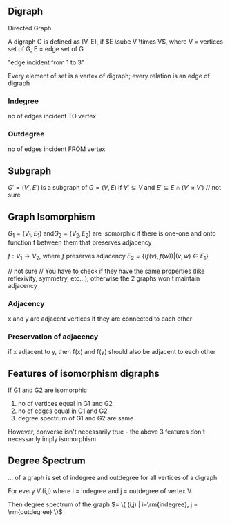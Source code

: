 ## Digraph

Directed Graph

A digraph G is defined as (V, E), if $E \sube V \times V$, where V = vertices set of G, E = edge set of G

"edge incident from 1 to 3"

Every element of set is a vertex of digraph; every relation is an edge of digraph

### Indegree

no of edges incident TO vertex

### Outdegree

no of edges incident FROM vertex

## Subgraph

$G' = (V', E')$ is a subgraph of $G = (V, E)$ if $V' \subseteq V$ and $E' \subseteq E \cap(V' \times V')$ // not sure

## Graph Isomorphism

$G_1 = (V_1, E_1)$ and$G_2 = (V_2, E_2)$ are isomorphic if there is one-one and onto function f between them that preserves adjacency

$f: V_1 \to V_2$, where $f$ preserves adjacency
$E_2 = \{ (f(v), f(w)) | (v, w) \in E_1 \}$

// not sure // You have to check if they have the same properties (like reflexivity, symmetry, etc...); otherwise the 2 graphs won't maintain adjacency

### Adjacency

x and y are adjacent vertices if they are connected to each other

### Preservation of adjacency

if x adjacent to y, then f(x) and f(y) should also be adjacent to each other

## Features of isomorphism digraphs

If G1 and G2 are isomorphic

1. no of vertices equal in G1 and G2
2. no of edges equal in G1 and G2
3. degree spectrum of G1 and G2 are same

However, converse isn't necessarily true - the above 3 features don't necessarily imply isomorphism

## Degree Spectrum

... of a graph is set of indegree and outdegree for all vertices of a digraph

For every V:(i,j) where i = indegree and j = outdegree of vertex V.

Then degree spectrum of the graph $= \{ (i,j) | i=\rm{indegree}, j = \rm{outdegree} \}$